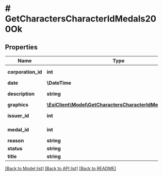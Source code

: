 # # GetCharactersCharacterIdMedals200Ok

## Properties

Name | Type | Description | Notes
------------ | ------------- | ------------- | -------------
**corporation_id** | **int** | corporation_id integer |
**date** | **\DateTime** | date string |
**description** | **string** | description string |
**graphics** | [**\EsiClient\Model\GetCharactersCharacterIdMedalsGraphic[]**](GetCharactersCharacterIdMedalsGraphic.md) | graphics array |
**issuer_id** | **int** | issuer_id integer |
**medal_id** | **int** | medal_id integer |
**reason** | **string** | reason string |
**status** | **string** | status string |
**title** | **string** | title string |

[[Back to Model list]](../../README.md#models) [[Back to API list]](../../README.md#endpoints) [[Back to README]](../../README.md)
